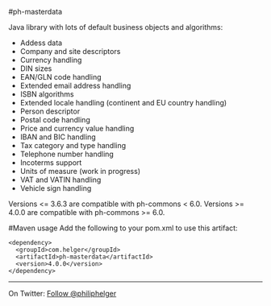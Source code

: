 #ph-masterdata

Java library with lots of default business objects and algorithms:
  * Addess data
  * Company and site descriptors
  * Currency handling
  * DIN sizes
  * EAN/GLN code handling
  * Extended email address handling
  * ISBN algorithms
  * Extended locale handling (continent and EU country handling)
  * Person descriptor
  * Postal code handling
  * Price and currency value handling
  * IBAN and BIC handling
  * Tax category and type handling
  * Telephone number handling
  * Incoterms support
  * Units of measure (work in progress)
  * VAT and VATIN handling
  * Vehicle sign handling 

Versions <= 3.6.3 are compatible with ph-commons < 6.0.
Versions >= 4.0.0 are compatible with ph-commons >= 6.0.

#Maven usage
Add the following to your pom.xml to use this artifact:
```
<dependency>
  <groupId>com.helger</groupId>
  <artifactId>ph-masterdata</artifactId>
  <version>4.0.0</version>
</dependency>
```

---

On Twitter: <a href="https://twitter.com/philiphelger">Follow @philiphelger</a>
